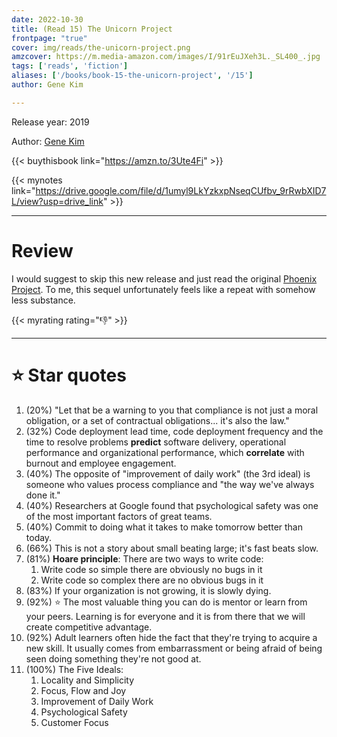 ```yaml
---
date: 2022-10-30
title: (Read 15) The Unicorn Project
frontpage: "true"
cover: img/reads/the-unicorn-project.png
amzcover: https://m.media-amazon.com/images/I/91rEuJXeh3L._SL400_.jpg
tags: ['reads', 'fiction']
aliases: ['/books/book-15-the-unicorn-project', '/15']
author: Gene Kim

---
```


Release year: 2019

Author: [Gene Kim](https://www.linkedin.com/in/realgenekim/)

{{< buythisbook link="https://amzn.to/3Ute4Fi" >}}

{{< mynotes link="https://drive.google.com/file/d/1umyl9LkYzkxpNseqCUfbv_9rRwbXID7L/view?usp=drive_link" >}}

---

# Review

I would suggest to skip this new release and just read the original [Phoenix Project](/posts/2023/07/book-41-1-the-phoenix-project/). To me, this sequel unfortunately feels like a repeat with somehow less substance.

{{< myrating rating="👎" >}}

---

# :star: Star quotes

1. (20%) "Let that be a warning to you that compliance is not just a
   moral obligation, or a set of contractual obligations...
   it's also the law."
1. (32%) Code deployment lead time, code deployment
   frequency and the time to resolve problems **predict**
   software delivery, operational performance and
   organizational performance, which **correlate** with
   burnout and employee engagement.
1. (40%) The opposite of "improvement of daily work" (the
   3rd ideal) is someone who values process compliance and
   "the way we've always done it."
1. (40%) Researchers at Google found that psychological
   safety was one of the most important factors of great
   teams.
1. (40%) Commit to doing what it takes to make tomorrow
   better than today.
1. (66%) This is not a story about small beating large; it's
   fast beats slow.
1. (81%) **Hoare principle**: There are two ways to write
   code:
    1. Write code so simple there are obviously no bugs in
       it
    1. Write code so complex there are no obvious bugs in it
1. (83%) If your organization is not growing, it is slowly
   dying.
1. (92%) :star: The most valuable thing you can do is mentor or
   learn from your peers. Learning is for everyone and it is
   from there that we will create competitive advantage.
1. (92%) Adult learners often hide the fact that they're
   trying to acquire a new skill. It usually comes from
   embarrassment or being afraid of being seen doing
   something they're not good at.
1. (100%) The Five Ideals:
    1. Locality and Simplicity
    1. Focus, Flow and Joy
    1. Improvement of Daily Work
    1. Psychological Safety
    1. Customer Focus

